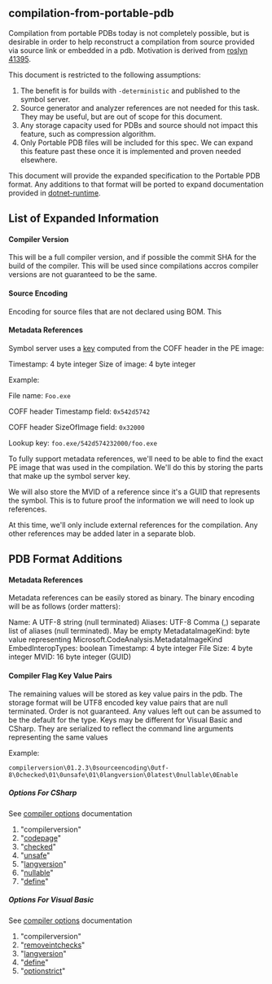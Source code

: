 ## compilation-from-portable-pdb

Compilation from portable PDBs today is not completely possible, but is desirable in order to help reconstruct a compilation from source provided via source link or embedded in a pdb. Motivation is derived from [roslyn 41395](https://github.com/dotnet/roslyn/issues/41395).

This document is restricted to the following assumptions:

1. The benefit is for builds with `-deterministic` and published to the symbol server.
2. Source generator and analyzer references are not needed for this task. They may be useful, but are out of scope for this document.
3. Any storage capacity used for PDBs and source should not impact this feature, such as compression algorithm.
4. Only Portable PDB files will be included for this spec. We can expand this feature past these once it is implemented and proven needed elsewhere.

This document will provide the expanded specification to the Portable PDB format. Any additions to that format will be ported to expand documentation provided in [dotnet-runtime](https://github.com/jnm2/dotnet-runtime/blob/26efe3467741fe2a85780b2d2cd18875af6ebd98/docs/design/specs/PortablePdb-Metadata.md#source-link-c-and-vb-compilers).

## List of Expanded Information

#### Compiler Version

This will be a full compiler version, and if possible the commit SHA for the build of the compiler. This will be used since compilations accros compiler versions are not guaranteed to be the same.

#### Source Encoding

Encoding for source files that are not declared using BOM. This 

#### Metadata References

Symbol server uses a [key](https://github.com/dotnet/symstore/blob/master/docs/specs/SSQP_Key_Conventions.md#pe-timestamp-filesize) computed from the COFF header in the PE image:

Timestamp: 4 byte integer
Size of image: 4 byte integer

Example:

File name: `Foo.exe`

COFF header Timestamp field: `0x542d5742`

COFF header SizeOfImage field: `0x32000`

Lookup key: `foo.exe/542d574232000/foo.exe`

To fully support metadata references, we'll need to be able to find the exact PE image that was used in the compilation. We'll do this by storing the parts that make up the symbol server key.

We will also store the MVID of a reference since it's a GUID that represents the symbol. This is to future proof the information we will need to look up references.

At this time, we'll only include external references for the compilation. Any other references may be added later in a separate blob.

## PDB Format Additions

#### Metadata References

Metadata references can be easily stored as binary. The binary encoding will be as follows (order matters):

Name: A UTF-8 string (null terminated)
Aliases: UTF-8 Comma (,) separate list of aliases (null terminated). May be empty
MetadataImageKind: byte value representing Microsoft.CodeAnalysis.MetadataImageKind
EmbedInteropTypes: boolean
Timestamp: 4 byte integer
File Size: 4 byte integer
MVID: 16 byte integer (GUID)

#### Compiler Flag Key Value Pairs

The remaining values will be stored as key value pairs in the pdb. The storage format will be UTF8 encoded key value pairs that are null terminated. Order is not guaranteed. Any values left out can be assumed to be the default for the type. Keys may be different for Visual Basic and CSharp. They are serialized to reflect the command line arguments representing the same values

Example: 


`compilerversion\01.2.3\0sourceencoding\0utf-8\0checked\01\0unsafe\01\0langversion\0latest\0nullable\0Enable`

##### Options For CSharp

See [compiler options](https://docs.microsoft.com/en-us/dotnet/csharp/language-reference/compiler-options/listed-alphabetically) documentation

1. "compilerversion"
2. "[codepage](https://docs.microsoft.com/en-us/dotnet/csharp/language-reference/compiler-options/codepage-compiler-option)"
3. "[checked](https://docs.microsoft.com/en-us/dotnet/csharp/language-reference/compiler-options/checked-compiler-option)"
4. "[unsafe](https://docs.microsoft.com/en-us/dotnet/csharp/language-reference/compiler-options/unsafe-compiler-option)"
5. "[langversion](https://docs.microsoft.com/en-us/dotnet/csharp/language-reference/compiler-options/langversion-compiler-option)"
6. "[nullable](https://docs.microsoft.com/en-us/dotnet/csharp/nullable-references)"
7. "[define](https://docs.microsoft.com/en-us/dotnet/csharp/language-reference/compiler-options/define-compiler-option)"

##### Options For Visual Basic

See [compiler options](https://docs.microsoft.com/en-us/dotnet/visual-basic/reference/command-line-compiler/compiler-options-listed-alphabetically) documentation

1. "compilerversion"
2. "[removeintchecks](https://docs.microsoft.com/en-us/dotnet/visual-basic/reference/command-line-compiler/removeintchecks)"
3. "[langversion](https://docs.microsoft.com/en-us/dotnet/visual-basic/reference/command-line-compiler/langversion)"
4. "[define](https://docs.microsoft.com/en-us/dotnet/visual-basic/reference/command-line-compiler/define)"
5. "[optionstrict](https://docs.microsoft.com/en-us/dotnet/visual-basic/reference/command-line-compiler/optionstrict)"
